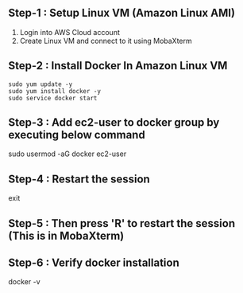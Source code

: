 ## Step-1 : Setup Linux VM (Amazon Linux AMI)

1) Login into AWS Cloud account
2) Create Linux VM and connect to it using MobaXterm

## Step-2 : Install Docker In Amazon Linux VM

```
sudo yum update -y 
sudo yum install docker -y
sudo service docker start
```
## Step-3 : Add ec2-user to docker group by executing below command

sudo usermod -aG docker ec2-user

## Step-4 : Restart the session
exit

## Step-5 : Then press 'R' to restart the session (This is in MobaXterm)

## Step-6 :  Verify docker installation
docker -v
